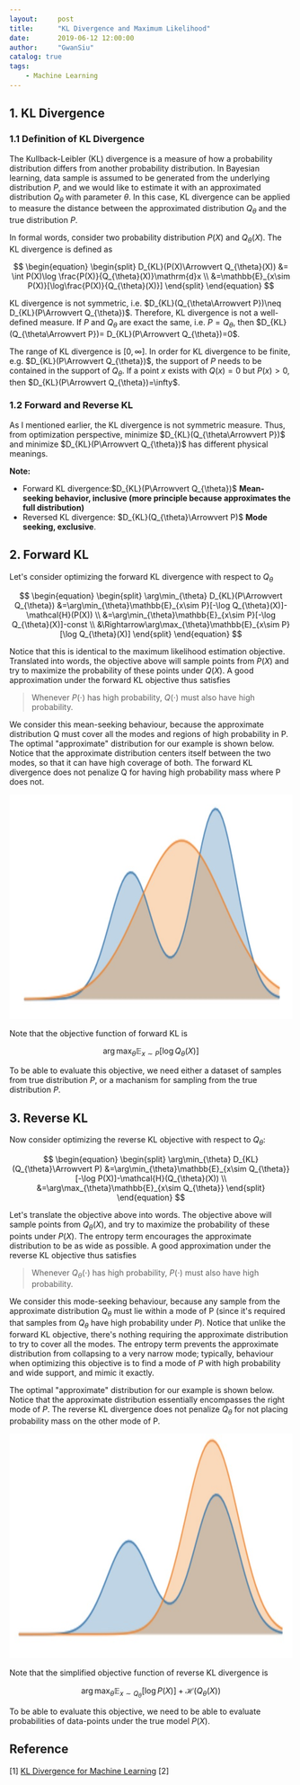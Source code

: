 ```yaml
---
layout:     post
title:      "KL Divergence and Maximum Likelihood"
date:       2019-06-12 12:00:00
author:     "GwanSiu"
catalog: true
tags:
    - Machine Learning
---
```


## 1. KL Divergence
### 1.1 Definition of KL Divergence

The Kullback-Leibler (KL) divergence is a measure of how a probability distribution differs from another probability distribution. In Bayesian learning, data sample is assumed to be generated from the underlying distribution $P$, and we would like to estimate it with an approximated distribution $Q_{\theta}$ with parameter $\theta$. In this case, KL divergence can be applied to measure the distance between the approximated distribution $Q_{\theta}$ and the true distribution $P$.

In formal words, consider two probability distribution $P(X)$ and $Q_{\theta}(X)$. The KL divergence is defined as 

$$
\begin{equation}
\begin{split}
D_{KL}(P(X)\Arrowvert Q_{\theta}(X)) &= \int P(X)\log \frac{P(X)}{Q_{\theta}(X)}\mathrm{d}x \\
&=\mathbb{E}_{x\sim P(X)}[\log\frac{P(X)}{Q_{\theta}(X)}]
\end{split}
\end{equation}
$$

KL divergence is not symmetric, i.e. $D_{KL}(Q_{\theta\Arrowvert P})\neq D_{KL}(P\Arrowvert Q_{\theta})$. Therefore, KL divergence is not a well-defined measure. If $P$ and $Q_{\theta}$ are exact the same, i.e. $P=Q_{\theta}$, then $D_{KL}(Q_{\theta\Arrowvert P})= D_{KL}(P\Arrowvert Q_{\theta})=0$. 

The range of KL divergence is $[0,\infty]$. In order for KL divergence to be finite, e.g. $D_{KL}(P\Arrowvert Q_{\theta})$, the support of $P$ needs to be contained in the support of $Q_{\theta}$. If a point $x$ exists with $Q(x)=0$ but $P(x)>0$, then $D_{KL}(P\Arrowvert Q_{\theta})=\infty$.


### 1.2 Forward and Reverse KL
As I mentioned earlier, the KL divergence is not symmetric measure. Thus, from optimization perspective, minimize $D_{KL}(Q_{\theta\Arrowvert P})$ and minimize $D_{KL}(P\Arrowvert Q_{\theta})$ has different physical meanings.

**Note:**
- Forward KL divergence:$D_{KL}(P\Arrowvert Q_{\theta})$ **Mean-seeking behavior, inclusive (more principle because approximates the full distribution)**
- Reversed KL divergence: $D_{KL}(Q_{\theta}\Arrowvert P)$ **Mode seeking, exclusive**.

## 2. Forward KL

Let's consider optimizing the forward KL divergence with respect to $Q_{\theta}$

$$
\begin{equation}
\begin{split}
\arg\min_{\theta} D_{KL}(P\Arrowvert Q_{\theta}) &=\arg\min_{\theta}\mathbb{E}_{x\sim P}[-\log Q_{\theta}(X)]-\mathcal{H}(P(X)) \\
&=\arg\min_{\theta}\mathbb{E}_{x\sim P}[-\log Q_{\theta}(X)]-const \\
&\Rightarrow\arg\max_{\theta}\mathbb{E}_{x\sim P}[\log Q_{\theta}(X)]
\end{split}
\end{equation}
$$

Notice that this is identical to the maximum likelihood estimation objective. Translated into words, the objective above will sample points from 
$P(X)$ and try to maximize the probability of these points under 
$Q(X)$. A good approximation under the forward KL objective thus satisfies

> Whenever $P(\cdot)$ has high probability, $Q(\cdot)$ must also have high probability.

We consider this mean-seeking behaviour, because the approximate distribution 
Q must cover all the modes and regions of high probability in 
P. The optimal "approximate" distribution for our example is shown below. Notice that the approximate distribution centers itself between the two modes, so that it can have high coverage of both. The forward KL divergence does not penalize Q for having high probability mass where P does not.

<img src="https://raw.githubusercontent.com/Gwan-Siu/BlogCode/master/other/A07BDE8B-0B11-4D46-9D91-0872C73297D3.png" width = "600" height = "400"/>

Note that the objective function of forward KL is

$$
\begin{equation}
\arg\max_{\theta}\mathbb{E}_{x\sim P}[\log Q_{\theta}(X)]
\end{equation}
$$

To be able to evaluate this objective, we need either a dataset of samples from true distribution $P$, or a machanism for sampling from the true distribution $P$.


## 3. Reverse KL

Now consider optimizing the reverse KL objective with respect to $Q_{\theta}$:

$$
\begin{equation}
\begin{split}
\arg\min_{\theta} D_{KL}(Q_{\theta}\Arrowvert P) &=\arg\min_{\theta}\mathbb{E}_{x\sim Q_{\theta}}[-\log P(X)]-\mathcal{H}(Q_{\theta}(X)) \\
&=\arg\max_{\theta}\mathbb{E}_{x\sim Q_{\theta}}
\end{split}
\end{equation}
$$

Let's translate the objective above into words. The objective above will sample points from $Q_{\theta}(X)$, and try to maximize the probability of these points under $P(X)$. The entropy term encourages the approximate distribution to be as wide as possible. A good approximation under the reverse KL objective thus satisfies

> Whenever $Q_{\theta}(\cdot)$ has high probability, $P(\cdot)$ must also have high probability.

We consider this mode-seeking behaviour, because any sample from the approximate distribution $Q_{\theta}$ must lie within a mode of P
 (since it's required that samples from $Q_{\theta}$ have high probability under $P$). Notice that unlike the forward KL objective, there's nothing requiring the approximate distribution to try to cover all the modes. The entropy term prevents the approximate distribution from collapsing to a very narrow mode; typically, behaviour when optimizing this objective is to find a mode of $P$
 with high probability and wide support, and mimic it exactly.

 The optimal "approximate" distribution for our example is shown below. Notice that the approximate distribution essentially encompasses the right mode of 
$P$. The reverse KL divergence does not penalize $Q_{\theta}$
for not placing probability mass on the other mode of P.

<img src="https://raw.githubusercontent.com/Gwan-Siu/BlogCode/master/other/5C78813F-C999-4443-8710-D36834FF7EA3.png" width = "600" height = "400"/>

Note that the simplified objective function of reverse KL divergence is

$$
\begin{equation}
\arg\max_{\theta}\mathbb{E}_{x\sim Q_{\theta}}[\log P(X)]+\mathcal{H}(Q_{\theta}(X))
\end{equation}
$$

To be able to evaluate this objective, we need to be able to evaluate probabilities of data-points under the true model $P(X)$.

## Reference

[1] [KL Divergence for Machine Learning](https://dibyaghosh.com/blog/probability/kldivergence.html)
[2] 